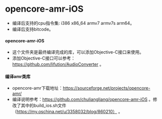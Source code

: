 # opencore-amr-iOS
* 编译后支持的cpu指令集: i386 x86_64 armv7 armv7s arm64。
* 编译后支持bitcode。

#### opencore-amr-iOS
* 这个文件夹是最终编译完成的库，可以添加Objective-C接口来使用。
* 添加Objective-C接口可以参考：https://github.com/lifution/AudioConverter 。

#### 编译amr类库
* opencore-amr下载地址：https://sourceforge.net/projects/opencore-amr/
* 编译说明参考：https://github.com/chuliangliang/opencore-amr-iOS 。修改了其中的build_ios.sh文件（https://my.oschina.net/u/3358032/blog/860210） 。
